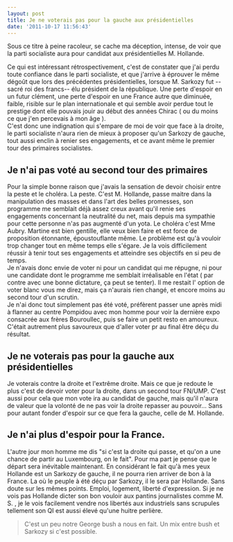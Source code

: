 ```yaml
---
layout: post
title: Je ne voterais pas pour la gauche aux présidentielles
date: '2011-10-17 11:56:43'
---
```


Sous ce titre à peine racoleur, se cache ma déception, intense, de voir que la parti socialiste aura pour candidat aux présidentielles M. Hollande. <!--more-->

<p>Ce qui est intéressant rétrospectivement, c'est de constater que j'ai perdu toute confiance dans le parti socialiste, et que j'arrive à éprouver le même dégoût que lors des précédentes présidentielles, lorsque M. Sarkozy fut --sacré roi des francs-- élu président de la république. Une perte d'espoir en un futur clément, une perte d'espoir en une France autre que diminuée, faible, risible sur le plan internationale et qui semble avoir perdue tout le prestige dont elle pouvais jouir au début des années Chirac ( ou du moins ce que j'en percevais à mon âge ).<br />
C'est donc une indignation qui s'empare de moi de voir que face à la droite, le parti socialiste n'aura rien de mieux à proposer qu'un Sarkozy de gauche, tout aussi enclin à renier ses engagements, et ce avant même le premier tour des primaires socialistes.</p>

<h2>Je n'ai pas voté au second tour des primaires</h2>

<p>Pour la simple bonne raison que j'avais la sensation de devoir choisir entre la peste et le choléra. La peste. C'est M. Hollande, passe maitre dans la manipulation des masses et dans l'art des belles promesses, son programme me semblait déjà assez creux avant qu'il renie ses engagements concernant la neutralité du net, mais depuis ma sympathie pour cette personne n'as pas augmenté d'un yota. Le choléra c'est Mme Aubry. Martine est bien gentille, elle veux bien faire et est force de proposition étonnante, époustouflante même. Le problème est qu'à vouloir trop changer tout en même temps elle s'égare. Je la vois difficilement réussir à tenir tout ses engagements et atteindre ses objectifs en si peu de temps.<br />
Je n'avais donc envie de voter ni pour un candidat qui me répugne, ni pour une candidate dont le programme me semblait irréalisable en l'état ( par contre avec une bonne dictature, ça peut se tenter). Il me restait l' option de voter blanc vous me direz, mais ça n'aurais rien changé, et encore moins au second tour d'un scrutin.<br />
Je n'ai donc tout simplement pas été voté, préfèrent passer une après midi à flanner au centre Pompidou avec mon homme pour voir la dernière expo consacrée aux frères Bouroullec, puis se faire un petit resto en amoureux. C'était autrement plus savoureux que d'aller voter pr au final être déçu du résultat.</p>

<h2>Je ne voterais pas pour la gauche aux présidentielles</h2>

Je voterais contre la droite et l'extrême droite. Mais ce que je redoute le plus c'est de devoir voter pour la droite, dans un second tour FN/UMP. C'est aussi pour cela que mon vote ira au candidat de gauche, mais qu'il n'aura de valeur que la volonté de ne pas voir la droite repasser au pouvoir... Sans pour autant fonder d'espoir sur ce que fera la gauche, celle de M. Hollande.

<h2>Je n'ai plus d'espoir pour la France.</h2>

L'autre jour mon homme me dis "si c'est la droite qui passe, et qu'on a une chance de partir au Luxembourg, on le fait". Pour ma part je pense que le départ sera inévitable maintenant. En considérant le fait qu'à mes yeux Hollande est un Sarkozy de gauche, il ne pourra rien arriver de bon à la France. La où le peuple à été déçu par Sarkozy, il le sera par Hollande. Sans doute sur les mêmes points. Emploi, logement, liberté d'expression. Si je ne vois pas Hollande dicter son bon vouloir aux pantins journalistes comme M. S. , je le vois facilement vendre nos libertés aux industriels sans scrupules tellement son QI est aussi élevé qu'une huitre perlière.

<blockquote>
  C'est un peu notre George bush a nous en fait. Un mix entre bush et Sarkozy si c'est possible.
</blockquote>
